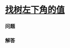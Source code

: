 # [找树左下角的值](https://leetcode-cn.com/problems/find-bottom-left-tree-value)

### 问题



### 解答

```

```

